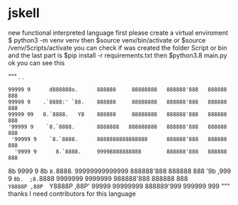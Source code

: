 # jskell
new functional interpreted language
first please
create a virtual enviroment 
$ python3 -m venv venv
then 
$source venv/bin/activate
or
$source /venv/Scripts/activate
you can check if was created the folder Script or bin
and the last part is
$pip install -r requirements.txt
then
$python3.8 main.py
ok you can see this


""" 
                                                .         .                                                
     

    99999 9      d888888o.      888888     88888888   888888'888   888888 888
    99999 9    .`8888:' `88.    888888     88888888   888888'888   888888 888
    99999 99   8.`8888.   Y8    888888     88888888   888888'888   888888 888
    '99999 9    `8.`8888.       8888888   888888888   888888'888   888888 888
     '99999 9    `8.`8888.      8888888888888888      888888'888   888888 888
      '9999 9      8.`8888.     99998888888888        888888'888   888888 888
8b     9999 9  8b   `8.`8888.   99999999999999        888888'888   888888 888 
'9b    ,999 9  `8b.  ;8.`8888   9999999  9999999      988888'888   888888 888  
 `Y8888P ,88P  `Y8888P ,88P'    99999     99999999    888889'999   999999 999
"""
thanks I need contributors for this language
